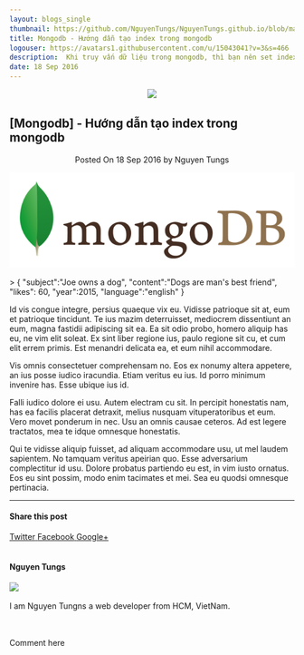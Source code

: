 ```yaml
---
layout: blogs_single
thumbnail: https://github.com/NguyenTungs/NguyenTungs.github.io/blob/master/assets/img/mongodb-logo.png?raw=true
title: Mongodb - Hướng dẫn tạo index trong mongodb
logouser: https://avatars1.githubusercontent.com/u/15043041?v=3&s=466
description:  Khi truy vấn dữ liệu trong mongodb, thì bạn nên set index cho các collection để được truy vấn nhanh hơn, và hiệu quả hơn. Sau đây mình sẽ hướng dẫn các bạn cách tạo , xoá, và tạo nhiều index trên một Collection.
date: 18 Sep 2016
---
```


<article class="post tag-article">
    <div align='center'><img class='post-top' src='https://avatars1.githubusercontent.com/u/15043041?v=3&s=466' /></div>
    <h1 class="post-title">[Mongodb] - Hướng dẫn tạo index trong mongodb</h1>
    <div align='center'>
        <span class="post-meta">
        Posted On <time datetime="2016-09-18">18 Sep 2016</time> by Nguyen Tungs
        </span>
    </div>
    <section class="post-content">
        <p><img src="https://github.com/NguyenTungs/NguyenTungs.github.io/blob/master/assets/img/mongodb-logo.png?raw=true" alt="" /></p>
        <p>> {
                "subject":"Joe owns a dog", 
                "content":"Dogs are man's best friend", 
                "likes": 60, 
                "year":2015, 
                "language":"english"
            }</p>
        <p>Id vis congue integre, persius quaeque vix eu. Vidisse patrioque sit at, eum et patrioque tincidunt. Te ius mazim deterruisset, mediocrem dissentiunt an eum, magna fastidii adipiscing sit ea. Ea sit odio probo, homero aliquip has eu, ne vim elit soleat. Ex sint liber regione ius, paulo regione sit cu, et cum elit errem primis. Est menandri delicata ea, et eum nihil accommodare.</p>
        <p>Vis omnis consectetuer comprehensam no. Eos ex nonumy altera appetere, an ius posse iudico iracundia. Etiam veritus eu ius. Id porro minimum invenire has. Esse ubique ius id.</p>
        <p>Falli iudico dolore ei usu. Autem electram cu sit. In percipit honestatis nam, has ea facilis placerat detraxit, melius nusquam vituperatoribus et eum. Vero movet ponderum in nec. Usu an omnis causae ceteros. Ad est legere tractatos, mea te idque omnesque honestatis.</p>
        <p>Qui te vidisse aliquip fuisset, ad aliquam accommodare usu, ut mel laudem sapientem. No tamquam veritus apeirian quo. Esse adversarium complectitur id usu. Dolore probatus partiendo eu est, in vim iusto ornatus. Eos eu sint possim, modo enim tacimates et mei. Sea eu quodsi omnesque pertinacia.</p>
    </section>
    <hr>
    <section class="share">
        <h4>Share this post</h4>
        <a class="icon-twitter" href="http://twitter.com/share?text=Lorem ipsum dolor sit amet&url=https://nguyentungs.github.io/the-post-first/" onclick="window.open(this.href, 'twitter-share', 'width=550,height=235');return false;">
            <span class="hidden">Twitter</span>
        </a>
        <a class="icon-facebook" href="https://www.facebook.com/sharer/sharer.php?u=https://nguyentungs.github.io/the-post-first/" onclick="window.open(this.href, 'facebook-share','width=580,height=296');return false;">
            <span class="hidden">Facebook</span>
        </a>
        <a class="icon-google-plus" href="https://plus.google.com/share?url=https://nguyentungs.github.io/the-post-first/" onclick="window.open(this.href, 'google-plus-share', 'width=490,height=530');return false;">
            <span class="hidden">Google+</span>
        </a>
    </section>
</article>
<br/>
<article class="post tag-article">
    <footer class="post-footer">
        <section class="author">
            <h4>Nguyen Tungs</h4>
            <img src='https://avatars1.githubusercontent.com/u/15043041?v=3&s=466' />
            <p>I am Nguyen Tungns a web developer from HCM, VietNam.</p>
        </section>
    </footer>
</article>
<br/>
<article class="post tag-article">
    <br/>
    <div id="disqus_thread">Comment here</div>
</article>
